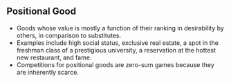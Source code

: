 Positional Good
---------------

* Goods whose value is mostly a function of their ranking in desirability by others, in comparison to substitutes.
* Examples include high social status, exclusive real estate, a spot in the freshman class of a prestigious university, a reservation at the hottest new restaurant, and fame.
* Competitions for positional goods are zero-sum games because they are inherently scarce.
